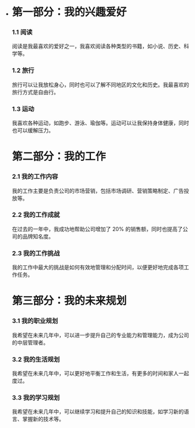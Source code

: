 - # 第一部分：我的兴趣爱好
  ### 1.1 阅读
  阅读是我最喜欢的爱好之一，我喜欢阅读各种类型的书籍，如小说、历史、科学等。
  ### 1.2 旅行
  旅行可以让我放松身心，同时也可以了解不同地区的文化和历史。我最喜欢的旅行方式是自由行。
  ### 1.3 运动
  我喜欢各种运动，如跑步、游泳、瑜伽等。运动可以让我保持身体健康，同时也可以缓解压力。
  # 第二部分：我的工作
  ### 2.1 我的工作内容
  我的工作主要是负责公司的市场营销，包括市场调研、营销策略制定、广告投放等。
  ### 2.2 我的工作成就
  在过去的一年中，我成功地帮助公司增加了 20% 的销售额，同时也提高了公司的品牌知名度。
  ### 2.3 我的工作挑战
  我的工作中最大的挑战是如何有效地管理和分配时间，以便更好地完成各项工作任务。
  # 第三部分：我的未来规划
  ### 3.1 我的职业规划
  我希望在未来几年中，可以进一步提升自己的专业能力和管理能力，成为公司的中层管理者。
  ### 3.2 我的生活规划
  我希望在未来几年中，可以更好地平衡工作和生活，有更多的时间和家人一起度过。
  ### 3.3 我的学习规划
  我希望在未来几年中，可以继续学习和提升自己的知识和技能，如学习新的语言、掌握新的技术等。
